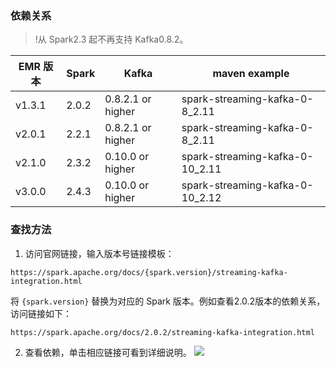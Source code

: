 ### 依赖关系
>!从 Spark2.3 起不再支持 Kafka0.8.2。
>

| EMR 版本 | Spark | Kafka               | maven example                   |
| ------- | ----- | ------------------- | ------------------------------- |
| v1.3.1  | 2.0.2 | 0.8.2.1 or higher | spark-streaming-kafka-0-8_2.11  |
| v2.0.1  | 2.2.1 | 0.8.2.1 or higher | spark-streaming-kafka-0-8_2.11  |
| v2.1.0  | 2.3.2 | 0.10.0 or higher  | spark-streaming-kafka-0-10_2.11 |
| v3.0.0  | 2.4.3 | 0.10.0 or higher  | spark-streaming-kafka-0-10_2.12 |

### 查找方法
1. 访问官网链接，输入版本号链接模板：
```
https://spark.apache.org/docs/{spark.version}/streaming-kafka-integration.html
```
将 `{spark.version}` 替换为对应的 Spark 版本。例如查看2.0.2版本的依赖关系，访问链接如下：
```
https://spark.apache.org/docs/2.0.2/streaming-kafka-integration.html
```
2. 查看依赖，单击相应链接可看到详细说明。
![](https://main.qcloudimg.com/raw/490029cb98805a5c1a861adbc1ec2f70.png)
